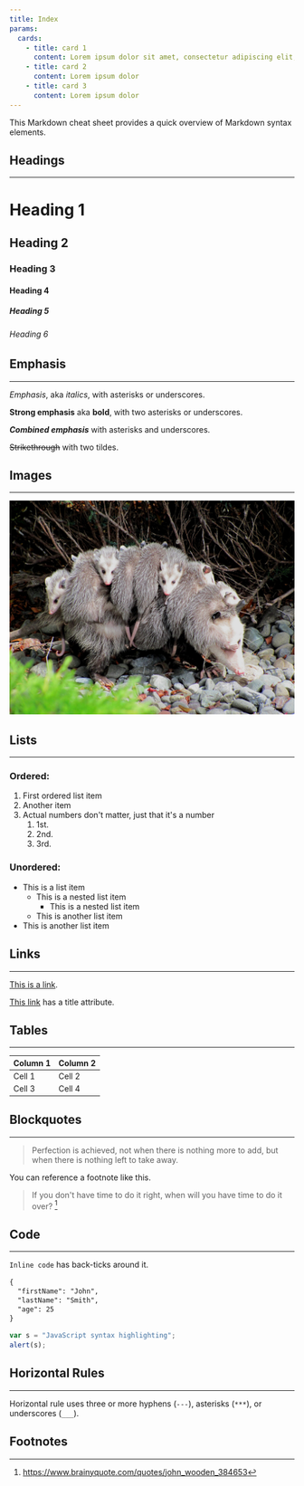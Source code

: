 ```yaml
---
title: Index
params:
  cards:
    - title: card 1
      content: Lorem ipsum dolor sit amet, consectetur adipiscing elit, sed do eiusmod tempor incididunt ut labore et dolore magna aliqua.
    - title: card 2
      content: Lorem ipsum dolor
    - title: card 3
      content: Lorem ipsum dolor
---
```


This Markdown cheat sheet provides a quick overview of Markdown syntax elements.

## Headings

---

# Heading 1

## Heading 2

### Heading 3

#### Heading 4

##### Heading 5

###### Heading 6

## Emphasis

---

_Emphasis_, aka _italics_, with asterisks or underscores.

**Strong emphasis** aka **bold**, with two asterisks or underscores.

**_Combined emphasis_** with asterisks and underscores.

~~Strikethrough~~ with two tildes.

## Images

---

![Virginia opossum](image.jpg "Virginia opossum, Didelphis virginiana (mother with nine young)")

## Lists

---

### Ordered:

1. First ordered list item
2. Another item
3. Actual numbers don't matter, just that it's a number
   1. 1st.
   1. 2nd.
   1. 3rd.

### Unordered:

- This is a list item
  - This is a nested list item
    - This is a nested list item
  - This is another list item
- This is another list item

## Links

---

[This is a link](https://www.example.com).

[This link](https://www.example.com "Link Title") has a title attribute.

## Tables

---

| Column 1 | Column 2 |
| -------- | -------- |
| Cell 1   | Cell 2   |
| Cell 3   | Cell 4   |

## Blockquotes

---

> Perfection is achieved, not when there is nothing more to add, but when there
> is nothing left to take away.

You can reference a footnote like this.

> If you don't have time to do it right, when will you have time to do it
> over? [^1]

[^1]: https://www.brainyquote.com/quotes/john_wooden_384653

## Code

---

`Inline code` has back-ticks around it.

```
{
  "firstName": "John",
  "lastName": "Smith",
  "age": 25
}
```

```javascript
var s = "JavaScript syntax highlighting";
alert(s);
```

## Horizontal Rules

---

Horizontal rule uses three or more hyphens (`---`), asterisks (`***`), or
underscores (`___`).

## Footnotes
